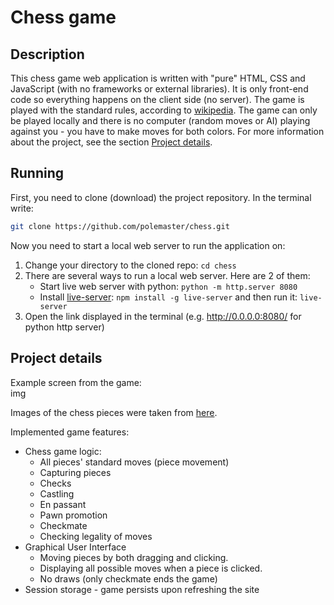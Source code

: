 # Chess game

## Description

This chess game web application is written with "pure" HTML, CSS and JavaScript (with no frameworks or external libraries). It is only front-end code so everything happens on the client side (no server). The game is played with the standard rules, according to [wikipedia](https://en.wikipedia.org/wiki/Rules_of_chess). The game can only be played locally and there is no computer (random moves or AI) playing against you - you have to make moves for both colors. For more information about the project, see the section [Project details](#project-details).

## Running

First, you need to clone (download) the project repository. In the terminal write:

```bash
git clone https://github.com/polemaster/chess.git
```

Now you need to start a local web server to run the application on:

1. Change your directory to the cloned repo: `cd chess`
1. There are several ways to run a local web server. Here are 2 of them:
   - Start live web server with python: `python -m http.server 8080`
   - Install [live-server](https://github.com/tapio/live-server): `npm install -g live-server` and then run it: `live-server`
1. Open the link displayed in the terminal (e.g. http://0.0.0.0:8080/ for python http server)

## Project details

Example screen from the game:  
img

Images of the chess pieces were taken from [here](https://commons.wikimedia.org/wiki/Category:SVG_chess_pieces).

Implemented game features:

- Chess game logic:
  - All pieces' standard moves (piece movement)
  - Capturing pieces
  - Checks
  - Castling
  - En passant
  - Pawn promotion
  - Checkmate
  - Checking legality of moves
- Graphical User Interface
  - Moving pieces by both dragging and clicking.
  - Displaying all possible moves when a piece is clicked.
  - No draws (only checkmate ends the game)
- Session storage - game persists upon refreshing the site
